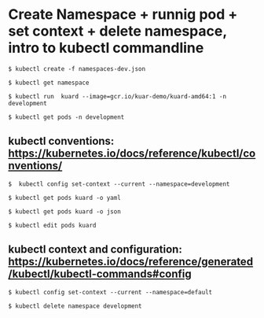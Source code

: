 Create Namespace + runnig pod + set context + delete namespace, intro to kubectl commandline
================================================

    $ kubectl create -f namespaces-dev.json

    $ kubectl get namespace

    $ kubectl run  kuard --image=gcr.io/kuar-demo/kuard-amd64:1 -n development

    $ kubectl get pods -n development

kubectl conventions: https://kubernetes.io/docs/reference/kubectl/conventions/
-------------------

    $  kubectl config set-context --current --namespace=development

    $ kubectl get pods kuard -o yaml

    $ kubectl get pods kuard -o json

    $ kubectl edit pods kuard

kubectl context and configuration: https://kubernetes.io/docs/reference/generated/kubectl/kubectl-commands#config
---------------------------------

    $ kubectl config set-context --current --namespace=default

    $ kubectl delete namespace development
